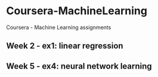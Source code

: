 # Coursera-MachineLearning
Coursera - Machine Learning assignments

## Week 2 - ex1: linear regression

## Week 5 - ex4: neural network learning


